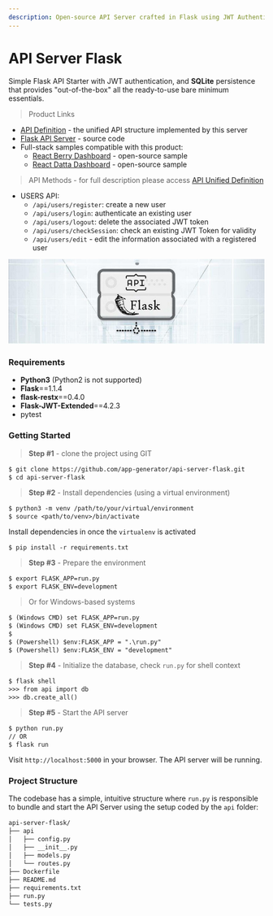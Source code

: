 ```yaml
---
description: Open-source API Server crafted in Flask using JWT Authentication and SQLite.
---
```


# API Server Flask

Simple Flask API Starter with JWT authentication, and **SQLite** persistence that provides "out-of-the-box" all the ready-to-use bare minimum essentials. 

> Product Links

* [API Definition](api-unified-definition.md) - the unified API structure implemented by this server
* [Flask API Server](https://github.com/app-generator/api-server-flask) - source code
* Full-stack samples compatible with this product:
  * [React Berry Dashboard](https://github.com/app-generator/react-berry-admin-template) - open-source sample
  * [React Datta Dashboard](https://github.com/app-generator/react-datta-able-dashboard) - open-source sample

> API Methods - for full description please access [API Unified Definition](api-unified-definition.md)

* USERS API:
  * `/api/users/register`: create a new user
  * `/api/users/login`: authenticate an existing user
  * `/api/users/logout`: delete the associated JWT token
  * `/api/users/checkSession`: check an existing JWT Token for validity
  * `/api/users/edit` - edit the information associated with a registered user  

![Flask API Server - Open-source Product.](../.gitbook/assets/api-cover-flask-xs.jpg)

### Requirements ‌ <a id="requirements"></a>

* **Python3** \(Python2 is not supported\)
* **Flask**==1.1.4
* **flask-restx**==0.4.0
* **Flask-JWT-Extended**==4.2.3
* pytest 

### 

### Getting Started

> **Step \#1** - clone the project using GIT

```text
$ git clone https://github.com/app-generator/api-server-flask.git
$ cd api-server-flask
```

> **Step \#2** - Install dependencies \(using a virtual environment\)

```text
$ python3 -m venv /path/to/your/virtual/environment
$ source <path/to/venv>/bin/activate
```

Install dependencies in once the `virtualenv`  is activated

```text
$ pip install -r requirements.txt
```

> **Step \#3** - Prepare the environment

```text
$ export FLASK_APP=run.py
$ export FLASK_ENV=development
```

> Or for Windows-based systems

```text
$ (Windows CMD) set FLASK_APP=run.py
$ (Windows CMD) set FLASK_ENV=development
$
$ (Powershell) $env:FLASK_APP = ".\run.py"
$ (Powershell) $env:FLASK_ENV = "development"
```

> **Step \#4** - Initialize the database, check `run.py` for shell context

```text
$ flask shell
>>> from api import db
>>> db.create_all()
```

> **Step \#5** - Start the API server

```text
$ python run.py
// OR
$ flask run
```

Visit `http://localhost:5000` in your browser. The API server will be running.



### Project Structure

The codebase has a simple, intuitive structure where `run.py` is responsible to bundle and start the API Server using the setup coded by the `api` folder:    

```text
api-server-flask/
├── api
│   ├── config.py
│   ├── __init__.py
│   ├── models.py
│   └── routes.py
├── Dockerfile
├── README.md
├── requirements.txt
├── run.py
└── tests.py
```

